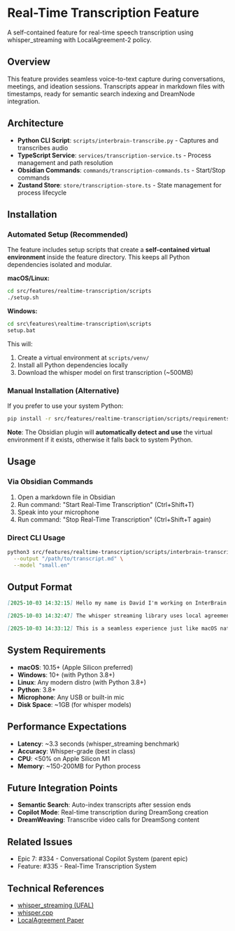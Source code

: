 # Real-Time Transcription Feature

A self-contained feature for real-time speech transcription using whisper_streaming with LocalAgreement-2 policy.

## Overview

This feature provides seamless voice-to-text capture during conversations, meetings, and ideation sessions. Transcripts appear in markdown files with timestamps, ready for semantic search indexing and DreamNode integration.

## Architecture

- **Python CLI Script**: `scripts/interbrain-transcribe.py` - Captures and transcribes audio
- **TypeScript Service**: `services/transcription-service.ts` - Process management and path resolution
- **Obsidian Commands**: `commands/transcription-commands.ts` - Start/Stop commands
- **Zustand Store**: `store/transcription-store.ts` - State management for process lifecycle

## Installation

### Automated Setup (Recommended)

The feature includes setup scripts that create a **self-contained virtual environment** inside the feature directory. This keeps all Python dependencies isolated and modular.

**macOS/Linux:**
```bash
cd src/features/realtime-transcription/scripts
./setup.sh
```

**Windows:**
```cmd
cd src\features\realtime-transcription\scripts
setup.bat
```

This will:
1. Create a virtual environment at `scripts/venv/`
2. Install all Python dependencies locally
3. Download the whisper model on first transcription (~500MB)

### Manual Installation (Alternative)

If you prefer to use your system Python:

```bash
pip install -r src/features/realtime-transcription/scripts/requirements.txt
```

**Note**: The Obsidian plugin will **automatically detect and use** the virtual environment if it exists, otherwise it falls back to system Python.

## Usage

### Via Obsidian Commands

1. Open a markdown file in Obsidian
2. Run command: "Start Real-Time Transcription" (Ctrl+Shift+T)
3. Speak into your microphone
4. Run command: "Stop Real-Time Transcription" (Ctrl+Shift+T again)

### Direct CLI Usage

```bash
python3 src/features/realtime-transcription/scripts/interbrain-transcribe.py \
  --output "/path/to/transcript.md" \
  --model "small.en"
```

## Output Format

```markdown
[2025-10-03 14:32:15] Hello my name is David I'm working on InterBrain transcription system.

[2025-10-03 14:32:47] The whisper streaming library uses local agreement to prevent duplicates.

[2025-10-03 14:33:12] This is a seamless experience just like macOS native dictation.
```

## System Requirements

- **macOS**: 10.15+ (Apple Silicon preferred)
- **Windows**: 10+ (with Python 3.8+)
- **Linux**: Any modern distro (with Python 3.8+)
- **Python**: 3.8+
- **Microphone**: Any USB or built-in mic
- **Disk Space**: ~1GB (for whisper models)

## Performance Expectations

- **Latency**: ~3.3 seconds (whisper_streaming benchmark)
- **Accuracy**: Whisper-grade (best in class)
- **CPU**: <50% on Apple Silicon M1
- **Memory**: ~150-200MB for Python process

## Future Integration Points

- **Semantic Search**: Auto-index transcripts after session ends
- **Copilot Mode**: Real-time transcription during DreamSong creation
- **DreamWeaving**: Transcribe video calls for DreamSong content

## Related Issues

- Epic 7: #334 - Conversational Copilot System (parent epic)
- Feature: #335 - Real-Time Transcription System

## Technical References

- [whisper_streaming (UFAL)](https://github.com/ufal/whisper_streaming)
- [whisper.cpp](https://github.com/ggml-org/whisper.cpp)
- [LocalAgreement Paper](https://arxiv.org/html/2307.14743)
